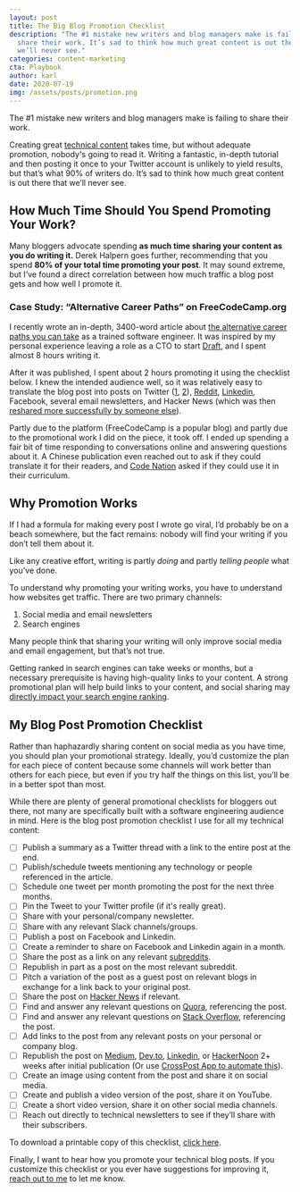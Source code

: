 ```yaml
---
layout: post
title: The Big Blog Promotion Checklist
description: "The #1 mistake new writers and blog managers make is failing to
  share their work. It’s sad to think how much great content is out there that
  we’ll never see."
categories: content-marketing
cta: Playbook
author: karl
date: 2020-07-19
img: /assets/posts/promotion.png
---
```


The #1 mistake new writers and blog managers make is failing to share their work.

Creating great [technical content](https://draft.dev/learn/technical-content) takes time, but without adequate promotion, nobody's going to read it. Writing a fantastic, in-depth tutorial and then posting it once to your Twitter account is unlikely to yield results, but that’s what 90% of writers do. It’s sad to think how much great content is out there that we’ll never see.

## How Much Time Should You Spend Promoting Your Work?

Many bloggers advocate spending **as much time sharing your content as you do writing it.** Derek Halpern goes further, recommending that you spend **80% of your total time promoting your post**. It may sound extreme, but I’ve found a direct correlation between how much traffic a blog post gets and how well I promote it.

### Case Study: “Alternative Career Paths” on FreeCodeCamp.org
I recently wrote an in-depth, 3400-word article about [the alternative career paths you can take](https://www.freecodecamp.org/news/alternative-career-paths/) as a trained software engineer. It was inspired by my personal experience leaving a role as a CTO to start [Draft](https://draft.dev), and I spent almost 8 hours writing it.

After it was published, I spent about 2 hours promoting it using the checklist below. I knew the intended audience well, so it was relatively easy to translate the blog post into posts on Twitter ([1](https://twitter.com/KarlLHughes/status/1282680368269873152), [2](https://twitter.com/KarlLHughes/status/1283361705565859840)), [Reddit](https://www.reddit.com/r/learnprogramming/comments/ho712k/you_dont_have_to_be_a_software_developer_just/), [Linkedin](https://www.linkedin.com/posts/karllhughes_alternative-career-paths-for-software-developers-activity-6686941034057936896-rAZl), Facebook, several email newsletters, and Hacker News (which was then [reshared more successfully by someone else](https://news.ycombinator.com/item?id=23810676)).

Partly due to the platform (FreeCodeCamp is a popular blog) and partly due to the promotional work I did on the piece, it took off. I ended up spending a fair bit of time responding to conversations online and answering questions about it. A Chinese publication even reached out to ask if they could translate it for their readers, and [Code Nation](https://codenation.org/) asked if they could use it in their curriculum.

<!-- signup -->

## Why Promotion Works

If I had a formula for making every post I wrote go viral, I’d probably be on a beach somewhere, but the fact remains: nobody will find your writing if you don’t tell them about it.

Like any creative effort, writing is partly *doing* and partly *telling people* what you’ve done.

To understand why promoting your writing works, you have to understand how websites get traffic. There are two primary channels:

1. Social media and email newsletters
2. Search engines

Many people think that sharing your writing will only improve social media and email engagement, but that’s not true.

Getting ranked in search engines can take weeks or months, but a necessary prerequisite is having high-quality links to your content. A strong promotional plan will help build links to your content, and social sharing may [directly impact your search engine ranking](https://www.searchenginejournal.com/social-media-seo/196185/).

## My Blog Post Promotion Checklist

Rather than haphazardly sharing content on social media as you have time, you should plan your promotional strategy. Ideally, you’d customize the plan for each piece of content because some channels will work better than others for each piece, but even if you try half the things on this list, you’ll be in a better spot than most.

While there are plenty of general promotional checklists for bloggers out there, not many are specifically built with a software engineering audience in mind. Here is the blog post promotion checklist I use for all my technical content:

- [ ] Publish a summary as a Twitter thread with a link to the entire post at the end.
- [ ] Publish/schedule tweets mentioning any technology or people referenced in the article.
- [ ] Schedule one tweet per month promoting the post for the next three months.
- [ ] Pin the Tweet to your Twitter profile (if it's really great).
- [ ] Share with your personal/company newsletter.
- [ ] Share with any relevant Slack channels/groups.
- [ ] Publish a post on Facebook and Linkedin.
- [ ] Create a reminder to share on Facebook and Linkedin again in a month.
- [ ] Share the post as a link on any relevant [subreddits](https://www.reddit.com/subreddits/).
- [ ] Republish in part as a post on the most relevant subreddit.
- [ ] Pitch a variation of the post as a guest post on relevant blogs in exchange for a link back to your original post.
- [ ] Share the post on [Hacker News](http://news.ycombinator.com/) if relevant.
- [ ] Find and answer any relevant questions on [Quora](https://www.quora.com/), referencing the post.
- [ ] Find and answer any relevant questions on [Stack Overflow](https://stackoverflow.com/), referencing the post.
- [ ] Add links to the post from any relevant posts on your personal or company blog.
- [ ] Republish the post on [Medium](https://medium.com/), [Dev.to](http://dev.to/), [Linkedin](https://www.linkedin.com/pulse/20140326191638-235001-how-to-write-your-first-blog-post-on-the-linkedin-publishing-platform/), or [HackerNoon](https://hackernoon.com/) 2+ weeks after initial publication (Or use [CrossPost App to automate this](https://crossxpost.app/)).
- [ ] Create an image using content from the post and share it on social media.
- [ ] Create and publish a video version of the post, share it on YouTube.
- [ ] Create a short video version, share it on other social media channels.
- [ ] Reach out directly to technical newsletters to see if they’ll share with their subscribers.

To download a printable copy of this checklist, [click here](https://drive.google.com/file/d/1ZjXJg6U_CdEgfN1EGWgJugvWKCw_Jh58/view?usp=sharing).

Finally, I want to hear how you promote your technical blog posts. If you customize this checklist or you ever have suggestions for improving it, [reach out to me](mailto:karl@draft.dev) to let me know.
